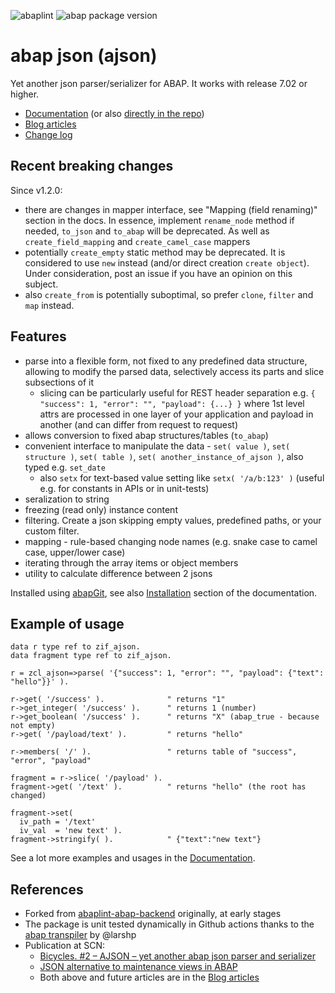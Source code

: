 <!-- markdownlint-disable first-line-heading -->
![abaplint](https://github.com/sbcgua/ajson/workflows/abaplint/badge.svg)
![abap package version](https://img.shields.io/endpoint?url=https://abap-version-shield.sbcg.com.ua/version-shield-json/github/sbcgua/ajson/src/core/zif_ajson.intf.abap)

# abap json (ajson)

Yet another json parser/serializer for ABAP. It works with release 7.02 or higher.

- [Documentation](https://sbcgua.github.io/ajson) (or also [directly in the repo](./docsite/docs))
- [Blog articles](https://sbcgua.github.io/ajson/blog)
- [Change log](./changelog.txt)

## Recent breaking changes

Since v1.2.0:

- there are changes in mapper interface, see "Mapping (field renaming)" section in the docs. In essence, implement `rename_node` method if needed, `to_json` and `to_abap` will be deprecated. As well as `create_field_mapping` and `create_camel_case` mappers
- potentially `create_empty` static method may be deprecated. It is considered to use `new` instead (and/or direct creation `create object`). Under consideration, post an issue if you have an opinion on this subject.
- also `create_from` is potentially suboptimal, so prefer `clone`, `filter` and `map` instead.

## Features

- parse into a flexible form, not fixed to any predefined data structure, allowing to modify the parsed data, selectively access its parts and slice subsections of it
  - slicing can be particularly useful for REST header separation e.g. `{ "success": 1, "error": "", "payload": {...} }` where 1st level attrs are processed in one layer of your application and payload in another (and can differ from request to request)
- allows conversion to fixed abap structures/tables (`to_abap`)
- convenient interface to manipulate the data - `set( value )`, `set( structure )`, `set( table )`, `set( another_instance_of_ajson )`, also typed e.g. `set_date`
  - also `setx` for text-based value setting like `setx( '/a/b:123' )` (useful e.g. for constants in APIs or in unit-tests)
- seralization to string
- freezing (read only) instance content
- filtering. Create a json skipping empty values, predefined paths, or your custom filter.
- mapping - rule-based changing node names (e.g. snake case to camel case, upper/lower case)
- iterating through the array items or object members
- utility to calculate difference between 2 jsons

Installed using [abapGit](https://github.com/abapGit/abapGit), see also [Installation](https://sbcgua.github.io/ajson/docs/installation) section of the documentation.

## Example of usage

```abap
data r type ref to zif_ajson.
data fragment type ref to zif_ajson.

r = zcl_ajson=>parse( '{"success": 1, "error": "", "payload": {"text": "hello"}}' ).

r->get( '/success' ).              " returns "1"
r->get_integer( '/success' ).      " returns 1 (number)
r->get_boolean( '/success' ).      " returns "X" (abap_true - because not empty)
r->get( '/payload/text' ).         " returns "hello"

r->members( '/' ).                 " returns table of "success", "error", "payload"

fragment = r->slice( '/payload' ).
fragment->get( '/text' ).          " returns "hello" (the root has changed)

fragment->set(
  iv_path = '/text'
  iv_val  = 'new text' ).
fragment->stringify( ).            " {"text":"new text"}
```

See a lot more examples and usages in the [Documentation](https://sbcgua.github.io/ajson).

## References

- Forked from [abaplint-abap-backend](https://github.com/abaplint/abaplint-abap-backend) originally, at early stages
- The package is unit tested dynamically in Github actions thanks to the [abap transpiler](https://github.com/abaplint/transpiler) by @larshp
- Publication at SCN:
  - [Bicycles. #2 – AJSON – yet another abap json parser and serializer](https://blogs.sap.com/2020/08/14/bicycles.-2-ajson-yet-another-abap-json-parser-and-serializer)
  - [JSON alternative to maintenance views in ABAP](https://blogs.sap.com/2022/07/23/json-alternative-to-maintenance-views-in-abap/)
  - Both above and future articles are in the [Blog articles](https://sbcgua.github.io/ajson/blog)
